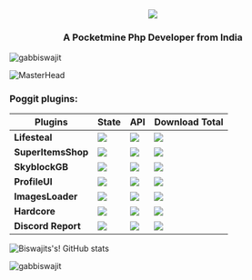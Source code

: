 ## <p align="center"> <a href="https://github.com/DenverCoder1/readme-typing-svg"><img src="https://readme-typing-svg.herokuapp.com/?lines=Hey!+There,+biswajit+Here!;A+Self+Taught+PHP+Developer!;Founder+Of+WenPixel™️!"></a> </p>

<h3 align="center">A Pocketmine Php Developer from India</h3>

<p align="left"> <img src="https://komarev.com/ghpvc/?username=gabbiswajit&label=Profile%20views&color=0e75b6&style=flat" alt="gabbiswajit" /> </p>

![MasterHead](https://1.bp.blogspot.com/-7A4WynwLsMw/XbBpCXG8fHI/AAAAAAAAMt4/uOa1bpLskYgrwGbllhSu2SDj_Mig8SXJQCLcBGAsYHQ/s1600/2000_600px.gif)

### Poggit plugins:

| **Plugins** | **State** | **API** | **Download Total** |
| --- | --- | --- | --- |
| **Lifesteal** | [![](https://poggit.pmmp.io/shield.state/Lifesteal)](https://poggit.pmmp.io/p/Lifesteal) | [![](https://poggit.pmmp.io/shield.api/Lifesteal)](https://poggit.pmmp.io/p/Lifesteal) | [![](https://poggit.pmmp.io/shield.dl.total/Lifesteal)](https://poggit.pmmp.io/p/Lifesteal)
| **SuperItemsShop** | [![](https://poggit.pmmp.io/shield.state/SuperItemsShop)](https://poggit.pmmp.io/p/SuperItemsShop) | [![](https://poggit.pmmp.io/shield.api/SuperItemsShop)](https://poggit.pmmp.io/p/SuperItemsShop) | [![](https://poggit.pmmp.io/shield.dl.total/SuperItemsShop)](https://poggit.pmmp.io/p/SuperItemsShop)
| **SkyblockGB** | [![](https://poggit.pmmp.io/shield.state/SkyblockGB)](https://poggit.pmmp.io/p/SkyblockGB) | [![](https://poggit.pmmp.io/shield.api/SkyblockGB)](https://poggit.pmmp.io/p/SkyblockGB) | [![](https://poggit.pmmp.io/shield.dl.total/SkyblockGB)](https://poggit.pmmp.io/p/SkyblockGB)
| **ProfileUI** | [![](https://poggit.pmmp.io/shield.state/Profile-Ui)](https://poggit.pmmp.io/p/Profile-Ui) | [![](https://poggit.pmmp.io/shield.api/Profile-Ui)](https://poggit.pmmp.io/p/Profile-Ui) | [![](https://poggit.pmmp.io/shield.dl.total/Profile-Ui)](https://poggit.pmmp.io/p/Profile-Ui)
| **ImagesLoader** | [![](https://poggit.pmmp.io/shield.state/ImagesLoader)](https://poggit.pmmp.io/p/ImagesLoader) | [![](https://poggit.pmmp.io/shield.api/ImagesLoader)](https://poggit.pmmp.io/p/ImagesLoader) | [![](https://poggit.pmmp.io/shield.dl.total/ImagesLoader)](https://poggit.pmmp.io/p/ImagesLoader)
| **Hardcore** | [![](https://poggit.pmmp.io/shield.state/Hardcore)](https://poggit.pmmp.io/p/Hardcore) | [![](https://poggit.pmmp.io/shield.api/Hardcore)](https://poggit.pmmp.io/p/Hardcore) | [![](https://poggit.pmmp.io/shield.dl.total/Hardcore)](https://poggit.pmmp.io/p/Hardcore)
| **Discord Report** | [![](https://poggit.pmmp.io/shield.state/ReportsDiscord)](https://poggit.pmmp.io/p/ReportsDiscord) | [![](https://poggit.pmmp.io/shield.api/ReportsDiscord)](https://poggit.pmmp.io/p/ReportsDiscord) | [![](https://poggit.pmmp.io/shield.dl.total/ReportsDiscord)](https://poggit.pmmp.io/p/ReportsDiscord)

![Biswajits's! GitHub stats](https://github-readme-stats.vercel.app/api?username=gabbiswajit&show_icons=true&theme=radical)


<p><img align="center" src="https://github-readme-stats.vercel.app/api/top-langs?username=gabbiswajit&show_icons=true&locale=en&layout=compact" alt="gabbiswajit" /></p>

